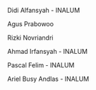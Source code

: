 Didi Alfansyah - INALUM

Agus Prabowoo

Rizki Novriandri

Ahmad Irfansyah - INALUM

Pascal Felim - INALUM

Ariel Busy Andlas - INALUM
